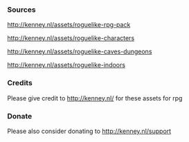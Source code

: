 ### Sources
http://kenney.nl/assets/roguelike-rpg-pack

http://kenney.nl/assets/roguelike-characters

http://kenney.nl/assets/roguelike-caves-dungeons

http://kenney.nl/assets/roguelike-indoors

### Credits
Please give credit to http://kenney.nl/ for these assets for rpg

### Donate
Please also consider donating to http://kenney.nl/support
